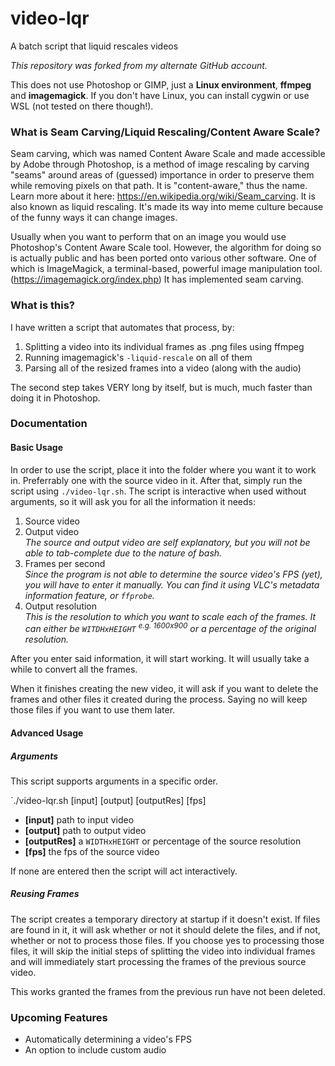 # video-lqr
A batch script that liquid rescales videos

*This repository was forked from my alternate GitHub account.*

This does not use Photoshop or GIMP, just a **Linux environment**, **ffmpeg** and **imagemagick**. If you don't have Linux, you can install cygwin or use WSL (not tested on there though!).

### What is Seam Carving/Liquid Rescaling/Content Aware Scale?

Seam carving, which was named Content Aware Scale and made accessible by Adobe through Photoshop, is a method of image rescaling by carving "seams" around areas of (guessed) importance in order to preserve them while removing pixels on that path. It is "content-aware," thus the name. Learn more about it here: https://en.wikipedia.org/wiki/Seam_carving. It is also known as liquid rescaling. It's made its way into meme culture because of the funny ways it can change images.

Usually when you want to perform that on an image you would use Photoshop's Content Aware Scale tool. However, the algorithm for doing so is actually public and has been ported onto various other software. One of which is ImageMagick, a terminal-based, powerful image manipulation tool. (https://imagemagick.org/index.php) It has implemented seam carving. 

### What is this?

I have written a script that automates that process, by:

1. Splitting a video into its individual frames as .png files using ffmpeg
2. Running imagemagick's `-liquid-rescale` on all of them
3. Parsing all of the resized frames into a video (along with the audio)

The second step takes VERY long by itself, but is much, much faster than doing it in Photoshop. 

### Documentation

#### Basic Usage

In order to use the script, place it into the folder where you want it to work in. Preferrably one with the source video in it. After that, simply run the script using `./video-lqr.sh`. The script is interactive when used without arguments, so it will ask you for all the information it needs:

1. Source video
2. Output video<br>
   *The source and output video are self explanatory, but you will not be able to tab-complete due to the nature of bash.*
3. Frames per second<br>
   *Since the program is not able to determine the source video's FPS (yet), you will have to enter it manually. You can find it using VLC's metadata information feature, or `ffprobe`.*
4. Output resolution<br>
   *This is the resolution to which you want to scale each of the frames. It can either be `WITDHxHEIGHT` <sup>e.g. 1600x900</sup> or a percentage of the original resolution.*

After you enter said information, it will start working. It will usually take a while to convert all the frames.

When it finishes creating the new video, it will ask if you want to delete the frames and other files it created during the process. Saying no will keep those files if you want to use them later.

#### Advanced Usage

##### Arguments

This script supports arguments in a specific order.

`./video-lqr.sh [input] [output] [outputRes] [fps]

* **[input]** path to input video
* **[output]** path to output video
* **[outputRes]** a `WIDTHxHEIGHT` or percentage of the source resolution
* **[fps]** the fps of the source video

If none are entered then the script will act interactively.

##### Reusing Frames

The script creates a temporary directory at startup if it doesn't exist. If files are found in it, it will ask whether or not it should delete the files, and if not, whether or not to process those files. If you choose yes to processing those files, it will skip the initial steps of splitting the video into individual frames and will immediately start processing the frames of the previous source video.

This works granted the frames from the previous run have not been deleted.

### Upcoming Features

* Automatically determining a video's FPS
* An option to include custom audio
